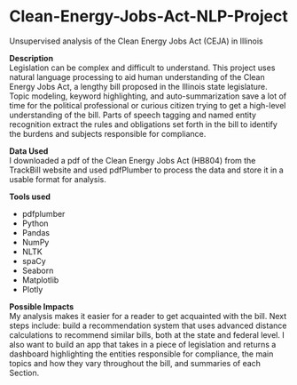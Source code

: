# Clean-Energy-Jobs-Act-NLP-Project
Unsupervised analysis of the Clean Energy Jobs Act (CEJA) in Illinois

**Description**\
Legislation can be complex and difficult to understand. This project uses natural language processing to aid human understanding of the Clean Energy Jobs Act, a lengthy bill proposed in the Illinois state legislature. Topic modeling, keyword highlighting, and auto-summarization save a lot of time for the political professional or curious citizen trying to get a high-level understanding of the bill. Parts of speech tagging and named entity recognition extract the rules and obligations set forth in the bill to identify the burdens and subjects responsible for compliance.

**Data Used**\
I downloaded a pdf of the Clean Energy Jobs Act (HB804) from the TrackBill website and used pdfPlumber to process the data and store it in a usable format for analysis. 

**Tools used**
* pdfplumber
* Python
* Pandas
* NumPy
* NLTK
* spaCy
* Seaborn
* Matplotlib
* Plotly

**Possible Impacts**\
My analysis makes it easier for a reader to get acquainted with the bill. Next steps include: build a recommendation system that uses advanced distance calculations to recommend similar bills, both at the state and federal level. I also want to build an app that takes in a piece of legislation and returns a dashboard highlighting the entities responsible for compliance, the main topics and how they vary throughout the bill, and summaries of each Section.
